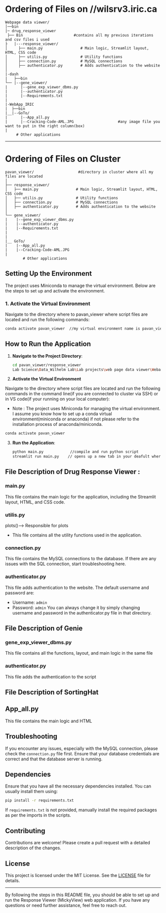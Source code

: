 # **Ordering of Files on //wilsrv3.iric.ca**
   ```plaintext
Webpage data viewer/
│──bin
|─ drug_response_viewer
    ├── Bin                       #contains all my previous iterations and csv files i used
├   |---response_viewer/
│     ├── main.py                 # Main logic, Streamlit layout, HTML, CSS code
│     ├── utilis.py               # Utility functions
│     ├── connection.py           # MySQL connections
│     ├── authenticator.py        # Adds authentication to the website
│
|-dash
|   ├──bin
└── |--gene_viewer/
|      |--gene_exp_viewer_dbms.py
|      |--authenticator.py
|      |--Requirements.txt
|
|-WebApp_IRIC
|  ├──bin
|__|--GoTo/
|      |--App_all.py
|      |--Cracking-Code-AML.JPG                    #any image file you want to put in the right column(box)
|
        # Other applications
```

---

# **Ordering of Files on Cluster**

```plaintext
pavan_viewer/                    #directory in cluster where all my files are located
│
├── response_viewer/
│   ├── main.py                 # Main logic, Streamlit layout, HTML, CSS code
│   ├── utilis.py               # Utility functions
│   ├── connection.py           # MySQL connections
│   ├── authenticator.py        # Adds authentication to the website
│
└── gene_viewer/
|    |--gene_exp_viewer_dbms.py
|    |--authenticator.py
|    |--Requirements.txt
|
|
|__ GoTo/
|    |--App_all.py
|    |--Cracking-Code-AML.JPG
|
        # Other applications
```

## **Setting Up the Environment**

The project uses Miniconda to manage the virtual environment. Below are the steps to set up and activate the environment.

### 1. Activate the Virtual Environment

Navigate to the directory where to pavan_viewer where script files are located and run the following commands:

```bash
conda activate pavan_viewer  //my virtual environment name is pavan_viewer
```

## How to Run the Application

1. **Navigate to the Project Directory**:
   ```bash
   cd pavan_viewer/response_viewer                                             // on cluster
   Lab Science\Data_Wilhelm Lab\Lab projects\web page data viewer\Webapp_IRIC  // on wilsrv3
   ```
2. **Activate the Virtual Environment** 

Navigate to the directory where script files are located and run the following commands in the command line(if you are connected to cluster via SSH) or in VS code(if your running on your local computer):
- Note : The project uses Miniconda for managing the virtual environment. I assume you know how to set up a conda virtual environment(miniconda or anaconda) if not please refer to the installation process of anaconda/miniconda.

```bash
conda activate pavan_viewer  
```

3. **Run the Application**:
   ```bash
   python main.py            //compile and run python script
   streamlit run main.py    // opens up a new tab in your deafult where you can see the application
   ```

## **File Description of Drug Response Viewer** :

### main.py
This file contains the main logic for the application, including the Streamlit layout, HTML, and CSS code.

### utilis.py
plots()--> Responsible for plots
- This file contains all the utility functions used in the application.

### connection.py
This file contains the MySQL connections to the database. If there are any issues with the SQL connection, start troubleshooting here.

### authenticator.py
This file adds authentication to the website. The default username and password are:
- Username: `admin`
- Password: `admin`
You can always change it by simply changing username and password in the authenticator.py file in that directory.

## **File Description of Genie**

### gene_exp_viewer_dbms.py
This file contains all the functions, layout, and main logic in the same file 

### authenticator.py
This file adds the authentication to the script

## **File Description of SortingHat**

## App_all.py
This file contains the main logic and HTML

## Troubleshooting

If you encounter any issues, especially with the MySQL connection, please check the `connection.py` file first. Ensure that your database credentials are correct and that the database server is running.

## Dependencies

Ensure that you have all the necessary dependencies installed. You can usually install them using:

```bash
pip install -r requirements.txt
```

If `requirements.txt` is not provided, manually install the required packages as per the imports in the scripts.

## Contributing

Contributions are welcome! Please create a pull request with a detailed description of the changes.

## License

This project is licensed under the MIT License. See the [LICENSE](LICENSE) file for details.

---

By following the steps in this README file, you should be able to set up and run the Response Viewer (MickyView) web application. If you have any questions or need further assistance, feel free to reach out.
